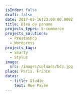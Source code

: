 ```yaml
---
isIndex: false
draft: false
date: 2017-02-16T23:00:00.000Z
title: Bleu de paname
projects_types: E-commerce
projects_solutions:
  - Prestashop
  - Wordpress
projects_tags:
  - Smarty
  - Stylus
image:
  src: /images/uploads/bdp.jpg
place: Paris, France
datas:
  - title: Studio
    text: Rue Pavée
---
```

